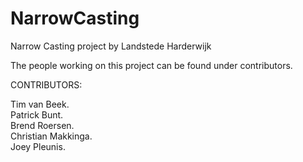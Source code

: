 # NarrowCasting
Narrow Casting project by Landstede Harderwijk

The people working on this project can be found under contributors.

CONTRIBUTORS:

Tim van Beek. <br>
Patrick Bunt.<br>
Brend Roersen.<br>
Christian Makkinga.<br>
Joey Pleunis.
